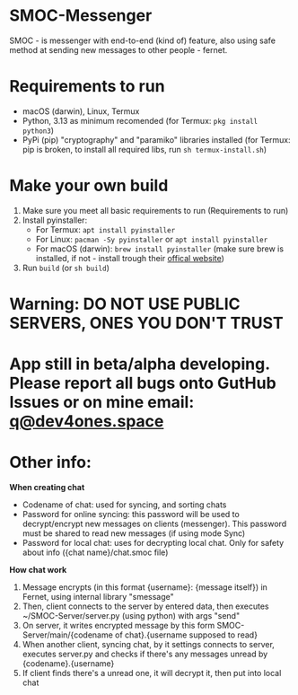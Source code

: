 # SMOC-Messenger
SMOC - is messenger with end-to-end (kind of) feature, also using safe method at sending new messages to other people - fernet.

# Requirements to run

- macOS (darwin), Linux, Termux
- Python, 3.13 as minimum recomended (for Termux: `pkg install python3`)
- PyPi (pip) "cryptography" and "paramiko" libraries installed (for Termux: pip is broken, to install all required libs, run `sh termux-install.sh`)

# Make your own build

1. Make sure you meet all basic requirements to run (Requirements to run)
2. Install pyinstaller:
   - For Termux: `apt install pyinstaller`
   - For Linux: `pacman -Sy pyinstaller` or `apt install pyinstaller`
   - For macOS (darwin): `brew install pyinstaller` (make sure brew is installed, if not - install trough their [offical website](https://brew.sh))
3. Run `build` (or `sh build`)

# Warning: DO NOT USE PUBLIC SERVERS, ONES YOU DON'T TRUST 

# App still in beta/alpha developing. Please report all bugs onto GutHub Issues or on mine email: q@dev4ones.space

# Other info:

**When creating chat**

- Codename of chat: used for syncing, and sorting chats
- Password for online syncing: this password will be used to decrypt/encrypt new messages on clients (messenger). This password must be shared to read new messages (if using mode Sync)
- Password for local chat: uses for decrypting local chat. Only for safety about info ({chat name}/chat.smoc file)

**How chat work**

1. Message encrypts (in this format {username}: {message itself}) in Fernet, using internal library "smessage"
2. Then, client connects to the server by entered data, then executes ~/SMOC-Server/server.py (using python) with args "send"
3. On server, it writes encrypted message by this form SMOC-Server/main/{codename of chat}.{username supposed to read}
4. When another client, syncing chat, by it settings connects to server, executes server.py and checks if there's any messages unread by {codename}.{username}
5. If client finds there's a unread one, it will decrypt it, then put into local chat
